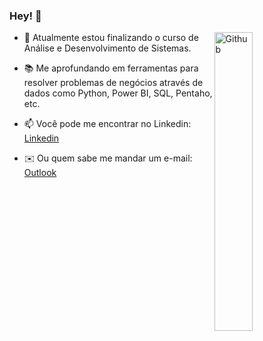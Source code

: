 ### Hey! 👋

<img width="35%" align="right" alt="Github" src="https://user-images.githubusercontent.com/48678280/88862734-4903af80-d201-11ea-968b-9c939d88a37c.gif" />



- 🔭 Atualmente estou finalizando o curso de Análise e Desenvolvimento de Sistemas.

- 📚 Me aprofundando em ferramentas para resolver problemas de negócios através de dados como Python, Power BI, SQL, Pentaho, etc.



- 📫 Você pode me encontrar no Linkedin: [Linkedin](https://www.linkedin.com/in/hhigorb)

- ✉️ Ou quem sabe me mandar um e-mail: [Outlook](mailto:hhigorb@outlook.com)












